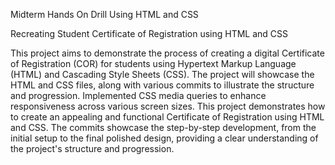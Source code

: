 Midterm Hands On Drill Using HTML and CSS

Recreating Student Certificate of Registration using HTML and CSS

This project aims to demonstrate the process of creating a digital Certificate of Registration (COR) for students using Hypertext Markup Language (HTML) and Cascading Style Sheets (CSS).
The project will showcase the HTML and CSS files, along with various commits to illustrate the structure and progression. Implemented CSS media queries to enhance responsiveness across various screen sizes. 
This project demonstrates how to create an appealing and functional Certificate of Registration using HTML and CSS. The commits showcase the step-by-step development, from the initial setup to the final polished design,
providing a clear understanding of the project's structure and progression.
